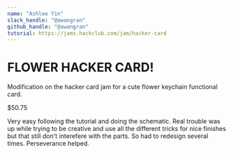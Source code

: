 ```yaml
---
name: "Ashlee Yin"
slack_handle: "@awangran"
github_handle: "@awangran"
tutorial: https://jams.hackclub.com/jam/hacker-card
---
```


# FLOWER HACKER CARD!

<!-- Describe your board in 2-3 sentences. What are you making? What will it do? -->
Modification on the hacker card jam for a cute flower keychain functional card.

<!-- How much is it going to cost? -->
$50.75

<!-- Tell us a little bit about your design process. What were some challenges? What helped? ***Totally optional*** -->
Very easy following the tutorial and doing the schematic. Real trouble was up while trying to be creative and use all the different tricks for nice finishes but that still don't interefere with the parts. So had to redesign several times. Perseverance helped. 
